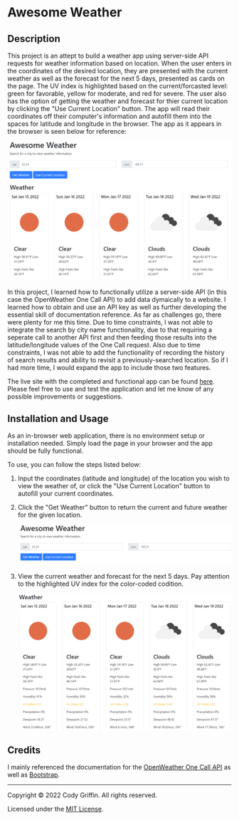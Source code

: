 # Awesome Weather

## Description

This project is an attept to build a weather app using server-side API requests for weather information based on location. When the user enters in the coordinates of the desired location, they are presented with the current weather as well as the forecast for the next 5 days, presented as cards on the page. The UV index is highlighted based on the current/forcasted level: green for favorable, yellow for moderate, and red for severe. The user also has the option of getting the weather and forecast for thier current location by clicking the "Use Current Location" button. The app will read their coordinates off their computer's information and autofill them into the spaces for latitude and longitude in the browser. The app as it appears in the browser is seen below for reference:

![screenshot of weather app](https://github.com/cynogriffin/awesome-weather/blob/main/assets/images/app-demo.PNG)

In this project, I learned how to functionally utilize a server-side API (in this case the OpenWeather One Call API) to add data dymaically to a website. I learned how to obtain and use an API key as well as further developing the essential skill of documentation reference. As far as challenges go, there were plenty for me this time. Due to time constraints, I was not able to integrate the search by city name functionality, due to that requiring a seperate call to another API first and then feeding those results into the latitude/longitude values of the One Call request. Also due to time constraints, I was not able to add the functionality of recording the history of search results and ability to revisit a previously-searched location. So if I had more time, I would expand the app to include those two features.

The live site with the completed and functional app can be found [here](https://cynogriffin.github.io/awesome-weather/). Please feel free to use and test the application and let me know of any possible improvements or suggestions.

## Installation and Usage

As an in-browser web application, there is no environment setup or installation needed. Simply load the page in your browser and the app should be fully functional.

To use, you can follow the steps listed below:

1. Input the coordinates (latitude and longitude) of the location you wish to view the weather of, or click the "Use Current Location" button to autofill your current coordinates.

2. Click the "Get Weather" button to return the current and future weather for the given location.

    ![coordiantes and buttons](https://github.com/cynogriffin/awesome-weather/blob/main/assets/images/entry.PNG)

3. View the current weather and forecast for the next 5 days. Pay attention to the highlighted UV index for the color-coded codition.

    ![weather data](https://github.com/cynogriffin/awesome-weather/blob/main/assets/images/results.PNG)

## Credits

I mainly referenced the documentation for the [OpenWeather One Call API](https://openweathermap.org/api/one-call-api) as well as [Bootstrap](https://getbootstrap.com/docs/4.3/getting-started/introduction/).

---
Copyright &copy; 2022 Cody Griffin. All rights reserved.

Licensed under the [MIT License](LICENSE.txt).